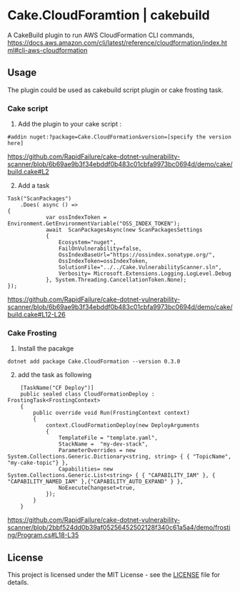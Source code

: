 ﻿# Cake.CloudForamtion | cakebuild

 A CakeBuild plugin to run AWS CloudFormation CLI commands,
https://docs.aws.amazon.com/cli/latest/reference/cloudformation/index.html#cli-aws-cloudformation
 
 
## Usage 

The plugin could be used as cakebuild script plugin or cake frosting task. 

### Cake script 
 
 1. Add the plugin to your cake script : 
  ```
  #addin nuget:?package=Cake.CloudFormation&version=[specify the version here]
  ```
 
  https://github.com/RapidFailure/cake-dotnet-vulnerability-scanner/blob/6b69ae9b3f34ebddf0b483c01cbfa9973bc0694d/demo/cake/build.cake#L2
 
2. Add a task 

```
Task("ScanPackages") 
    .Does( async () =>
{
            var ossIndexToken = Environment.GetEnvironmentVariable("OSS_INDEX_TOKEN");
            await  ScanPackagesAsync(new ScanPackagesSettings
            {
                Ecosystem="nuget",
                FailOnVulnerability=false,
                OssIndexBaseUrl="https://ossindex.sonatype.org/",
                OssIndexToken=ossIndexToken,
                SolutionFile="../../Cake.VulnerabilityScanner.sln",
                Verbosity= Microsoft.Extensions.Logging.LogLevel.Debug
            }, System.Threading.CancellationToken.None);
});
```
https://github.com/RapidFailure/cake-dotnet-vulnerability-scanner/blob/6b69ae9b3f34ebddf0b483c01cbfa9973bc0694d/demo/cake/build.cake#L12-L26

### Cake Frosting
1. Install the pacakge 

```
dotnet add package Cake.CloudFormation --version 0.3.0
```
2. add the task as following 

```
    [TaskName("CF Deploy")]
    public sealed class CloudFormationDeploy :  FrostingTask<FrostingContext>
    {
        public override void Run(FrostingContext context)
        {
            context.CloudFormationDeploy(new DeployArguments
            {
                TemplateFile = "template.yaml",
                StackName =  "my-dev-stack",
                ParameterOverrides = new System.Collections.Generic.Dictionary<string, string> { { "TopicName", "my-cake-topic"} },
                Capabilities= new System.Collections.Generic.List<string> { { "CAPABILITY_IAM" }, { "CAPABILITY_NAMED_IAM" },{"CAPABILITY_AUTO_EXPAND" } },
                NoExecuteChangeset=true,
            });
        }
    }
```
https://github.com/RapidFailure/cake-dotnet-vulnerability-scanner/blob/2bbf524dd0b39af05256452502128f340c61a5a4/demo/frosting/Program.cs#L18-L35


## License

This project is licensed under the MIT License - see the [LICENSE](LICENSE) file for details.



